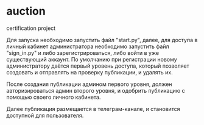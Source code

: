 # auction
certification project

Для запуска необходимо запустить файл "start.py", далее, для доступа в личный кабинет администратора необходимо запустить файл "sign_in.py" и либо зарегистрироваться, либо войти в уже существующий аккаунт. По умолчанию при регистрации новому администратору даётся первый уровень доступа, который позволяет создовать и отправлять на проверку публикации, и удалять их.

После создания публикации админом первого уровня, должен авторизироваться админ второго уровня, и одобрить публикацию с помощью своего личного кабинета.

Далее публикация размещается в телеграм-канале, и становится доступной для пользователя.
